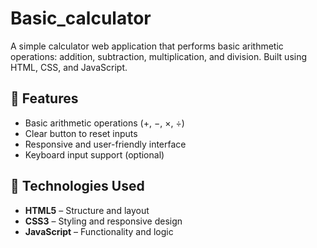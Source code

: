 # Basic_calculator

A simple calculator web application that performs basic arithmetic operations: addition, subtraction, multiplication, and division. Built using HTML, CSS, and JavaScript.

## 🧮 Features

- Basic arithmetic operations (+, −, ×, ÷)
- Clear button to reset inputs
- Responsive and user-friendly interface
- Keyboard input support (optional)

## 🔧 Technologies Used

- **HTML5** – Structure and layout
- **CSS3** – Styling and responsive design
- **JavaScript** – Functionality and logic

